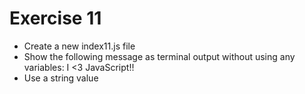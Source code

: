 # Exercise 11

- Create a new index11.js file
- Show the following message as terminal output without using any variables: I <3 JavaScript!!
- Use a string value
